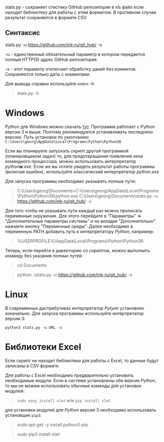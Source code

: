 stats.py - сохраняет стистику GitHub репозитория в xls файл если находит библиотеку для работы с этим форматом. В противном случае результат сохраняется в формате CSV.

## Синтаксис
stats.py -u https://github.com/ink-ru/git_hub/ -s

-u - единственный обязательный параметр в котором передается полный HTTP(S) адрес GitHub репозитория.

-s - этот параметр отключает обработку даней без коммитов. Сохраняются только даты с коммитами.

Для вывода справки используйте ключ -h
> stats.py -h

# Windows
Python для Windows можно скачать [тут](https://www.python.org/downloads/windows/). Программа работает с Python версии 3 и выше. Поэтому рекомендуется устанавливать последнюю версию. Путь установки по умолчанию: `C:\Users\georg\AppData\Local\Programs\Python\Python36`

Если вы планируете запускать скрипт другой программой (планировщиком задач) то, для предотвращения появления окна командного процессора, можно использовать интерпретатор *python**w**.exe*. Если же вы хотите увидеть результат работы программы (включая ошибки), используйте классический интерпретатор *python.exe*

Для запуска программы необходимо указывать полные пути:
> C:\Users\georg\Documents>C:\Users\georg\AppData\Local\Programs\Python\Python36\python.exe C:\Users\georg\Documents\stats.py -u https://github.com/ink-ru/git_hub/ -s

Для того чтобы не указывать пути каждый раз можно прописать переменные окружения. Для этого перейдите в "Параметры" => "Дополнительные параметры системы" и на вкладке "Дополнительно" нажмите кнопку "Переменные среды". Далее необходимо в переменную PATH добавить путь к интерпретатору *Python*, например:
> %USERPROFILE%\AppData\Local\Programs\Python\Python36

Теперь, если перейти в директорию со скриптом, можно выполнить команду без указания полных путей:
> cd Documents

> python .\stats.py -u https://github.com/ink-ru/git_hub/ -s

# Linux
В современных дистрибутивах интерпретатор *Pytyon* установлен изначально. Для запуска программы используйте интерпретатор версии 3:

```python3 stats.py -u URL -s```

# Библиотеки Excel
Если скрипт не находит библиотеки для работы с Excel, то данные будут записаны в CSV формате.

<!-- > sudo apt-get install python-setuptools -->
Для работы с Excel необходимо предварительно установить необходимые модули. Если в системе установлены обе версии *Python*, то мы не можем использовать обычные команды для установки модулей:
> ```sudo easy_install xlwt``` или ```pip install xlwt```

для установки модулей для *Python* версии 3 необходимо использовать установщик `pip3`:
> sudo apt-get -y install python3-pip

> sudo pip3 install xlwt

